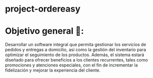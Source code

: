 # project-ordereasy

# Objetivo general 🎯:
Desarrollar un software integral que permita gestionar los servicios de pedidos y entregas a domicilio, así como la gestión del inventario para optimizar el seguimiento de los productos. Además, el sistema estará diseñado para ofrecer beneficios a los clientes recurrentes, tales como promociones y atenciones especiales, con el fin de incrementar la fidelización y mejorar la experiencia del cliente.
